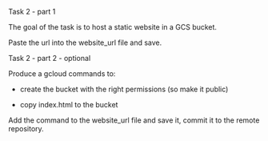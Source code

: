 Task 2 - part 1

The goal of the task is to host a static website in a GCS bucket. 

Paste the url into the website_url file and save.

Task 2 - part 2 - optional 

Produce a gcloud commands to:

- create the bucket with the right permissions (so make it public)

- copy index.html to the bucket

Add the command to the website_url file and save it, commit it to the remote repository.
